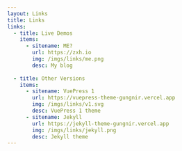 ```yaml
---
layout: Links
title: Links
links:
  - title: Live Demos
    items:
      - sitename: ME?
        url: https://zxh.io
        img: /imgs/links/me.png
        desc: My blog
        
  - title: Other Versions
    items:
      - sitename: VuePress 1
        url: https://vuepress-theme-gungnir.vercel.app
        img: /imgs/links/v1.svg
        desc: VuePress 1 theme
      - sitename: Jekyll
        url: https://jekyll-theme-gungnir.vercel.app
        img: /imgs/links/jekyll.png
        desc: Jekyll theme
---
```

